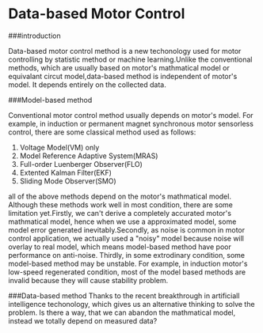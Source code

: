 # Data-based Motor Control #

###introduction

 Data-based motor control method is a new techonology used for motor controlling by statistic method or machine learning.Unlike the conventional methods, which are usually based on motor's mathmatical model or equivalant circut model,data-based method is independent of motor's model. It depends entirely on the collected data.

###Model-based method

Conventional motor control method usually depends on motor's model. For example, in induction or permanent magnet synchronous motor sensorless control, there are some classical method used as follows:

1. Voltage Model(VM) only
2. Model Reference Adaptive System(MRAS)
3. Full-order Luenberger Observer(FLO)
4. Extented Kalman Filter(EKF)
5. Sliding Mode Observer(SMO)

all of the above methods depend on the motor's mathmatical model. Although these methods work well in most condition, there are some limitation yet.Firstly, we can't derive a completely accurated  motor's mathmatical model, hence when we use a approximated model, some model error generated inevitably.Secondly, as noise is common in motor control application, we actually used a "noisy" model because noise will overlay to real model, which means model-based method have poor performance on anti-noise. Thirdly, in some extrodinary condition, some model-based method may be unstable. For example, in induction motor's low-speed regenerated condition, most of the model based methods are invalid because they will cause stability problem. 

###Data-based method
Thanks to the recent breakthrough in artificiall intelligence techonology, which gives us an alternative thinking to solve the problem. Is there a way, that we can abandon the mathmatical model, instead we totally depend on measured data?


 


